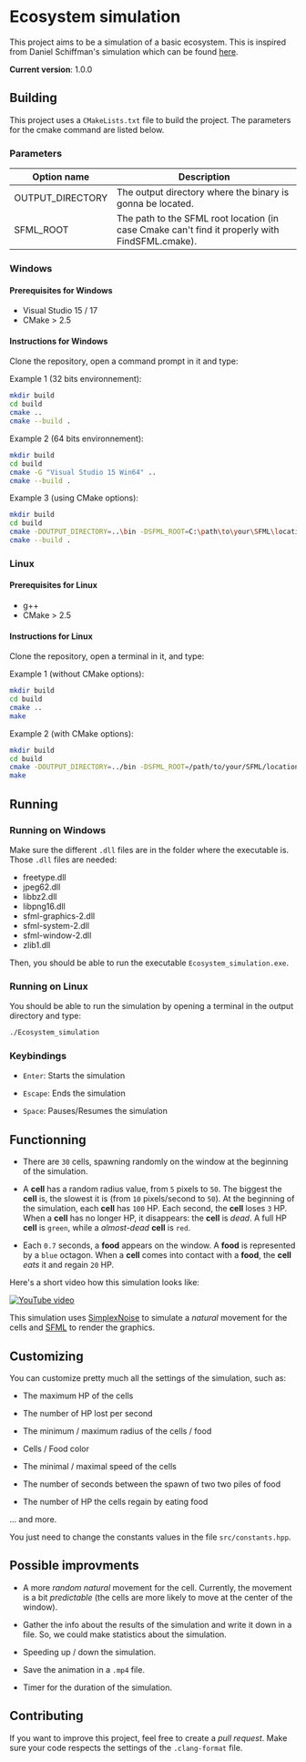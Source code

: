 # Ecosystem simulation

This project aims to be a simulation of a basic ecosystem. This is inspired from Daniel Schiffman's simulation which can be found [here](http://natureofcode.com/book/chapter-9-the-evolution-of-code#913-ecosystem-simulation).

**Current version**: 1.0.0

## Building

This project uses a `CMakeLists.txt` file to build the project. The parameters for the cmake command are listed below.

### Parameters

| Option name      | Description                                                                                    |
| ---------------- | ---------------------------------------------------------------------------------------------- |
| OUTPUT_DIRECTORY | The output directory where the binary is gonna be located.                                     |
| SFML_ROOT        | The path to the SFML root location (in case Cmake can't find it properly with FindSFML.cmake). |

### Windows

#### Prerequisites for Windows

* Visual Studio 15 / 17
* CMake > 2.5

#### Instructions for Windows

Clone the repository, open a command prompt in it and type:

Example 1 (32 bits environnement):

```bash
mkdir build
cd build
cmake ..
cmake --build .
```

Example 2 (64 bits environnement):

```bash
mkdir build
cd build
cmake -G "Visual Studio 15 Win64" ..
cmake --build .
```

Example 3 (using CMake options):

```bash
mkdir build
cd build
cmake -DOUTPUT_DIRECTORY=..\bin -DSFML_ROOT=C:\path\to\your\SFML\location -G "Visual Studio 15 Win64" ..
cmake --build .
```

### Linux

#### Prerequisites for Linux

* g++
* CMake > 2.5

#### Instructions for Linux

Clone the repository, open a terminal in it, and type:

Example 1 (without CMake options):

```bash
mkdir build
cd build
cmake ..
make
```

Example 2 (with CMake options):

```bash
mkdir build
cd build
cmake -DOUTPUT_DIRECTORY=../bin -DSFML_ROOT=/path/to/your/SFML/location ..
make
```

## Running

### Running on Windows

Make sure the different `.dll` files are in the folder where the executable is. Those `.dll` files are needed:

* freetype.dll
* jpeg62.dll
* libbz2.dll
* libpng16.dll
* sfml-graphics-2.dll
* sfml-system-2.dll
* sfml-window-2.dll
* zlib1.dll

Then, you should be able to run the executable `Ecosystem_simulation.exe`.

### Running on Linux

You should be able to run the simulation by opening a terminal in the output directory and type:

```bash
./Ecosystem_simulation
```

### Keybindings

* `Enter`: Starts the simulation

* `Escape`: Ends the simulation

* `Space`: Pauses/Resumes the simulation

## Functionning

* There are `30` cells, spawning randomly on the window at the beginning of the simulation.

* A **cell** has a random radius value, from `5` pixels to `50`. The biggest the **cell** is, the slowest it is (from `10` pixels/second to `50`). At the beginning of the simulation, each **cell** has `100` HP. Each second, the **cell** loses `3` HP. When a **cell** has no longer HP, it disappears: the **cell** is *dead*. A full HP **cell** is `green`, while a *almost-dead* **cell** is `red`.

* Each `0.7` seconds, a **food** appears on the window. A **food** is represented by a `blue` octagon. When a **cell** comes into contact with a **food**, the **cell** *eats* it and regain `20` HP.

Here's a short video how this simulation looks like:

[![YouTube video](https://img.youtube.com/vi/J1tXWuG9WE0/0.jpg)](https://www.youtube.com/watch?v=J1tXWuG9WE0)

This simulation uses [SimplexNoise](https://github.com/SRombauts/SimplexNoise) to simulate a *natural* movement for the cells and [SFML](https://github.com/SFML/SFML) to render the graphics.

## Customizing

You can customize pretty much all the settings of the simulation, such as:

* The maximum HP of the cells

* The number of HP lost per second

* The minimum / maximum radius of the cells / food

* Cells / Food color

* The minimal / maximal speed of the cells

* The number of seconds between the spawn of two two piles of food

* The number of HP the cells regain by eating food

... and more.

You just need to change the constants values in the file `src/constants.hpp`.

## Possible improvments

* A more *random natural* movement for the cell. Currently, the movement is a bit *predictable* (the cells are more likely to move at the center of the window).

* Gather the info about the results of the simulation and write it down in a file. So, we could make statistics about the simulation.

* Speeding up / down the simulation.

* Save the animation in a `.mp4` file.

* Timer for the duration of the simulation.

## Contributing

If you want to improve this project, feel free to create a *pull request*. Make sure your code respects the settings of the `.clang-format` file.
